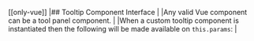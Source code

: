 [[only-vue]]
|## Tooltip Component Interface
|
|Any valid Vue component can be a tool panel component.
|
|When a custom tooltip component is instantiated then the following will be made available on `this.params`:
|

